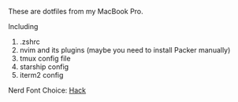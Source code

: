 These are dotfiles from my MacBook Pro.

Including
1. .zshrc
2. nvim and its plugins (maybe you need to install Packer manually)
3. tmux config file
4. starship config
5. iterm2 config


Nerd Font Choice: [Hack](https://github.com/source-foundry/Hack)
